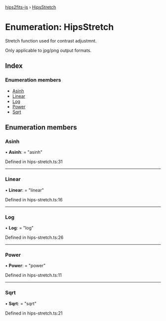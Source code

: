[hips2fits-js](https://github.com/lloydevans/hips2fits-js/tree/master/docs/api/README.md) › [HipsStretch](https://github.com/lloydevans/hips2fits-js/tree/master/docs/api/enums/hipsstretch.md)

# Enumeration: HipsStretch

Stretch function used for contrast adjustmnt.

Only applicable to jpg/png output formats.

## Index

### Enumeration members

* [Asinh](https://github.com/lloydevans/hips2fits-js/tree/master/docs/api/enums/hipsstretch.md#asinh)
* [Linear](https://github.com/lloydevans/hips2fits-js/tree/master/docs/api/enums/hipsstretch.md#linear)
* [Log](https://github.com/lloydevans/hips2fits-js/tree/master/docs/api/enums/hipsstretch.md#log)
* [Power](https://github.com/lloydevans/hips2fits-js/tree/master/docs/api/enums/hipsstretch.md#power)
* [Sqrt](https://github.com/lloydevans/hips2fits-js/tree/master/docs/api/enums/hipsstretch.md#sqrt)

## Enumeration members

###  Asinh

• **Asinh**: = "asinh"

Defined in hips-stretch.ts:31

___

###  Linear

• **Linear**: = "linear"

Defined in hips-stretch.ts:16

___

###  Log

• **Log**: = "log"

Defined in hips-stretch.ts:26

___

###  Power

• **Power**: = "power"

Defined in hips-stretch.ts:11

___

###  Sqrt

• **Sqrt**: = "sqrt"

Defined in hips-stretch.ts:21
